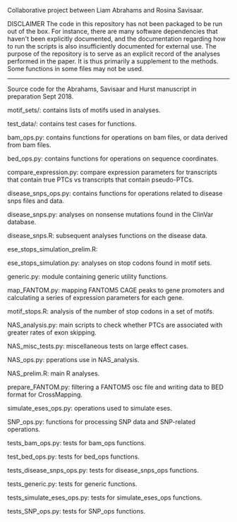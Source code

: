 Collaborative project between Liam Abrahams and Rosina Savisaar.

DISCLAIMER
The code in this repository has not been packaged to be run out of the box. For instance, there are many software dependencies that haven't been explicitly documented, and the documentation regarding how to run the scripts is also insufficiently documented for external use. The purpose of the repository is to serve as an explicit record of the analyses performed in the paper. It is thus primarily a supplement to the methods. Some functions in some files may not be used.
****************

Source code for the Abrahams, Savisaar and Hurst manuscript in preparation Sept 2018.

motif_sets/: contains lists of motifs used in analyses.

test_data/: contains test cases for functions.

bam_ops.py: contains functions for operations on bam files, or data derived from bam files.

bed_ops.py: contains functions for operations on sequence coordinates.

compare_expression.py: compare expression parameters for transcripts that contain true PTCs vs transcripts that contain pseudo-PTCs.

disease_snps_ops.py: contains functions for operations related to disease snps files and data.

disease_snps.py: analyses on nonsense mutations found in the ClinVar database.

disease_snps.R: subsequent analyses functions on the disease data.

ese_stops_simulation_prelim.R:

ese_stops_simulation.py: analyses on stop codons found in motif sets.

generic.py: module containing generic utility functions.

map_FANTOM.py: mapping FANTOM5 CAGE peaks to gene promoters and calculating a series of expression parameters for each gene.

motif_stops.R: analysis of the number of stop codons in a set of motifs.

NAS_analysis.py: main scripts to check whether PTCs are associated with greater rates of exon skipping.

NAS_misc_tests.py: miscellaneous tests on large effect cases.

NAS_ops.py: pperations use in NAS_analysis.

NAS_prelim.R: main R analyses.

prepare_FANTOM.py: filtering a FANTOM5 osc file and writing data to BED format for CrossMapping.

simulate_eses_ops.py: operations used to simulate eses.

SNP_ops.py: functions for processing SNP data and SNP-related operations.

tests_bam_ops.py: tests for bam_ops functions.

test_bed_ops.py: tests for bed_ops functions.

tests_disease_snps_ops.py: tests for disease_snps_ops functions.

tests_generic.py: tests for generic functions.

tests_simulate_eses_ops.py: tests for simulate_eses_ops functions.

tests_SNP_ops.py: tests for SNP_ops functions.
